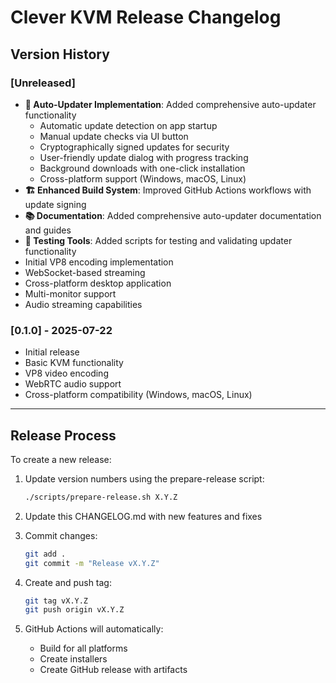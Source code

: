 # Clever KVM Release Changelog

## Version History

### [Unreleased]
- **🔄 Auto-Updater Implementation**: Added comprehensive auto-updater functionality
  - Automatic update detection on app startup
  - Manual update checks via UI button
  - Cryptographically signed updates for security
  - User-friendly update dialog with progress tracking
  - Background downloads with one-click installation
  - Cross-platform support (Windows, macOS, Linux)
- **🏗️ Enhanced Build System**: Improved GitHub Actions workflows with update signing
- **📚 Documentation**: Added comprehensive auto-updater documentation and guides
- **🧪 Testing Tools**: Added scripts for testing and validating updater functionality
- Initial VP8 encoding implementation
- WebSocket-based streaming
- Cross-platform desktop application
- Multi-monitor support
- Audio streaming capabilities

### [0.1.0] - 2025-07-22
- Initial release
- Basic KVM functionality
- VP8 video encoding
- WebRTC audio support
- Cross-platform compatibility (Windows, macOS, Linux)

---

## Release Process

To create a new release:

1. Update version numbers using the prepare-release script:
   ```bash
   ./scripts/prepare-release.sh X.Y.Z
   ```

2. Update this CHANGELOG.md with new features and fixes

3. Commit changes:
   ```bash
   git add .
   git commit -m "Release vX.Y.Z"
   ```

4. Create and push tag:
   ```bash
   git tag vX.Y.Z
   git push origin vX.Y.Z
   ```

5. GitHub Actions will automatically:
   - Build for all platforms
   - Create installers
   - Create GitHub release with artifacts
